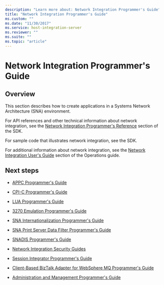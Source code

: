 ```yaml
---
description: "Learn more about: Network Integration Programmer's Guide"
title: "Network Integration Programmer's Guide"
ms.custom: ""
ms.date: "11/30/2017"
ms.service: host-integration-server
ms.reviewer: ""
ms.suite: ""
ms.topic: "article"
---
```

# Network Integration Programmer's Guide

## Overview
This section describes how to create applications in a Systems Network Architecture (SNA) environment.  
  
 For API references and other technical information about network integration, see the [Network Integration Programmer's Reference](./network-integration-programmer-s-reference2.md) section of the SDK.  
  
 For sample code that illustrates network integration, see the SDK.  
  
 For additional information about network integration, see the [Network Integration User's Guide](./network-integration-user-s-guide2.md) section of the Operations guide.  
  
## Next steps
  
-   [APPC Programmer's Guide](../core/appc-programmer-s-guide2.md)  
  
-   [CPI-C Programmer's Guide](../core/cpi-c-programmer-s-guide1.md)  
  
-   [LUA Programmer's Guide](../core/lua-programmer-s-guide1.md)  
  
-   [3270 Emulation Programmer's Guide](../core/3270-emulation-programmer-s-guide1.md)  
  
-   [SNA Internationalization Programmer's Guide](../core/sna-internationalization-programmer-s-guide1.md)  
  
-   [SNA Print Server Data Filter Programmer's Guide](../core/sna-print-server-data-filter-programmer-s-guide2.md)  
  
-   [SNADIS Programmer's Guide](../core/snadis-programmer-s-guide1.md)  
  
-   [Network Integration Security Guides](../core/network-integration-security-guides2.md)  
  
-   [Session Integrator Programmer's Guide](../core/session-integrator-programmer-s-guide2.md)  
  
-   [Client-Based BizTalk Adapter for WebSphere MQ Programmer's Guide](../core/client-based-biztalk-adapter-for-websphere-mq-programmer-s-guide1.md)  
  
-   [Administration and Management Programmer's Guide](../core/administration-and-management-programmer-s-guide2.md)
